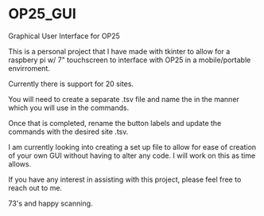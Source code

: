 # OP25_GUI
Graphical User Interface for OP25

This is a personal project that I have made with tkinter to allow for a raspbery pi w/ 7" touchscreen to interface with OP25 in a mobile/portable envirroment. 

Currently there is support for 20 sites. 

You will need to create a separate .tsv file and name the in the manner which you will use in the commands. 

Once that is completed, rename the button labels and update the commands with the desired site .tsv.

I am currently looking into creating a set up file to allow for ease of creation of your own GUI without having to alter any code. I will work on this as time allows. 

If you have any interest in assisting with this project, please feel free to reach out to me.

73's and happy scanning. 
